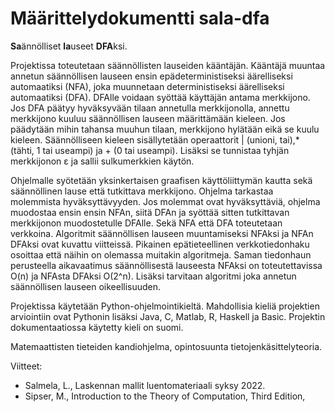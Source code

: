# Määrittelydokumentti sala-dfa

**Sa**ännölliset **la**useet **DFA**ksi.

Projektissa toteutetaan säännöllisten lauseiden kääntäjän. Kääntäjä muuntaa annetun säännöllisen lauseen ensin epädeterministiseksi äärelliseksi automaatiksi (NFA), joka muunnetaan deterministiseksi äärelliseksi automaatiksi (DFA). DFAlle voidaan syöttää käyttäjän antama merkkijono. Jos DFA päätyy hyväksyvään tilaan annetulla merkkijonolla, annettu merkkijono kuuluu säännöllisen lauseen määrittämään kieleen. Jos päädytään mihin tahansa muuhun tilaan, merkkijono hylätään eikä se kuulu kieleen. Säännölliseen kieleen sisällytetään operaattorit | (unioni, tai),* (tähti, 1 tai useampi) ja + (0 tai useampi). Lisäksi se tunnistaa tyhjän merkkijonon ε ja sallii sulkumerkkien käytön.

Ohjelmalle syötetään yksinkertaisen graafisen käyttöliittymän kautta sekä säännöllinen lause että tutkittava merkkijono. Ohjelma tarkastaa molemmista hyväksyttävyyden. Jos molemmat ovat hyväksyttäviä, ohjelma muodostaa ensin ensin NFAn, siitä DFAn ja syöttää sitten tutkittavan merkkijonon muodostetulle DFAlle. Sekä NFA että DFA toteutetaan verkkoina. Algoritmit säännöllisen lauseen muuntamiseksi NFAksi ja NFAn DFAksi ovat kuvattu viitteissä. Pikainen epätieteellinen verkkotiedonhaku osoittaa että näihin on olemassa muitakin algoritmeja. Saman tiedonhaun perusteella aikavaatimus säännöllisestä lauseesta NFAksi on toteutettavissa O(n) ja NFAsta DFAksi O(2^n). Lisäksi tarvitaan algoritmi joka annetun säännöllisen lauseen oikeellisuuden. 

Projektissa käytetään Python-ohjelmointikieltä. Mahdollisia kieliä projektien arviointiin ovat Pythonin lisäksi Java, C, Matlab, R, Haskell ja Basic. Projektin dokumentaatiossa käytetty kieli on suomi.

Matemaattisten tieteiden kandiohjelma, opintosuunta tietojenkäsittelyteoria.

Viitteet:
- Salmela, L., Laskennan mallit luentomateriaali syksy 2022.
- Sipser, M., Introduction to the Theory of Computation, Third Edition,
